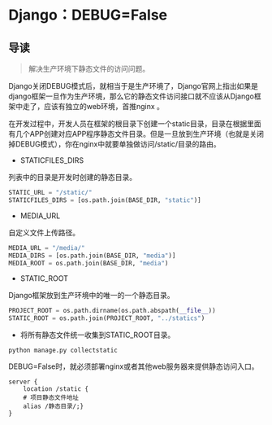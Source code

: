 # Django：DEBUG=False

## 导读

> 解决生产环境下静态文件的访问问题。

Django关闭DEBUG模式后，就相当于是生产环境了，Django官网上指出如果是django框架一旦作为生产环境，那么它的静态文件访问接口就不应该从Django框架中走了，应该有独立的web环境，首推nginx 。

在开发过程中，开发人员在框架的根目录下创建一个static目录，目录在根据里面有几个APP创建对应APP程序静态文件目录。但是一旦放到生产环境（也就是关闭掉DEBUG模式），你在nginx中就要单独做访问/static/目录的路由。

- STATICFILES_DIRS

列表中的目录是开发时创建的静态目录。

```python
STATIC_URL = "/static/"
STATICFILES_DIRS = [os.path.join(BASE_DIR, "static")]

```

- MEDIA_URL

自定义文件上传路径。

```python
MEDIA_URL = "/media/"
MEDIA_DIRS = [os.path.join(BASE_DIR, "media")]
MEDIA_ROOT = os.path.join(BASE_DIR, "media")

```

- STATIC_ROOT

Django框架放到生产环境中的唯一的一个静态目录。

```python
PROJECT_ROOT = os.path.dirname(os.path.abspath(__file__))
STATIC_ROOT = os.path.join(PROJECT_ROOT, "../statics")

```

- 将所有静态文件统一收集到STATIC_ROOT目录。

```shell
python manage.py collectstatic
```

DEBUG=False时，就必须部署nginx或者其他web服务器来提供静态访问入口。

```shell
server {
    location /static {
    # 项目静态文件地址
    alias /静态目录/;}
}
```
